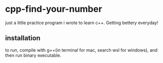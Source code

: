 # cpp-find-your-number
just a little practice program i wrote to learn c++. Getting bettery everyday!
## installation
to run, compile with g++(in terminal for mac, search wsl for windows), and then run binary executable.
